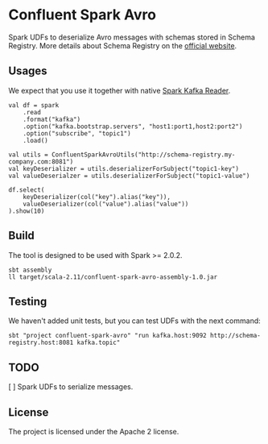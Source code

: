 # Confluent Spark Avro

Spark UDFs to deserialize Avro messages with schemas stored in Schema Registry.
More details about Schema Registry on the [official website](http://docs.confluent.io/current/schema-registry/docs/intro.html#quickstart).

## Usages

We expect that you use it together with native [Spark Kafka Reader](https://spark.apache.org/docs/2.1.1/structured-streaming-kafka-integration.html#creating-a-kafka-source-batch).
```
val df = spark
    .read
    .format("kafka")
    .option("kafka.bootstrap.servers", "host1:port1,host2:port2")
    .option("subscribe", "topic1")
    .load()

val utils = ConfluentSparkAvroUtils("http://schema-registry.my-company.com:8081")
val keyDeserializer = utils.deserializerForSubject("topic1-key")
val valueDeserialzer = utils.deserializerForSubject("topic1-value")

df.select(
    keyDeserializer(col("key").alias("key")),
    valueDeserializer(col("value").alias("value"))
).show(10)
```

## Build

The tool is designed to be used with Spark >= 2.0.2.
```
sbt assembly
ll target/scala-2.11/confluent-spark-avro-assembly-1.0.jar
```

## Testing

We haven't added unit tests, but you can test UDFs with the next command:
```
sbt "project confluent-spark-avro" "run kafka.host:9092 http://schema-registry.host:8081 kafka.topic"
```

## TODO
[ ] Spark UDFs to serialize messages.

## License

The project is licensed under the Apache 2 license.
